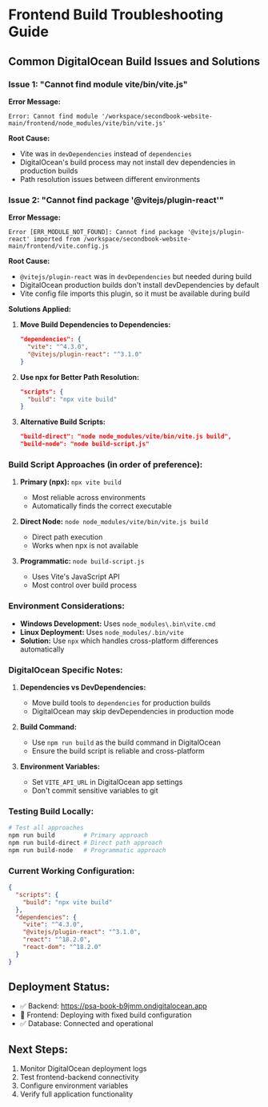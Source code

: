 # Frontend Build Troubleshooting Guide

## Common DigitalOcean Build Issues and Solutions

### Issue 1: "Cannot find module vite/bin/vite.js"

**Error Message:**
```
Error: Cannot find module '/workspace/secondbook-website-main/frontend/node_modules/vite/bin/vite.js'
```

**Root Cause:**
- Vite was in `devDependencies` instead of `dependencies`
- DigitalOcean's build process may not install dev dependencies in production builds
- Path resolution issues between different environments

### Issue 2: "Cannot find package '@vitejs/plugin-react'"

**Error Message:**
```
Error [ERR_MODULE_NOT_FOUND]: Cannot find package '@vitejs/plugin-react' imported from /workspace/secondbook-website-main/frontend/vite.config.js
```

**Root Cause:**
- `@vitejs/plugin-react` was in `devDependencies` but needed during build
- DigitalOcean production builds don't install devDependencies by default
- Vite config file imports this plugin, so it must be available during build

**Solutions Applied:**

1. **Move Build Dependencies to Dependencies:**
   ```json
   "dependencies": {
     "vite": "^4.3.0",
     "@vitejs/plugin-react": "^3.1.0"
   }
   ```

2. **Use npx for Better Path Resolution:**
   ```json
   "scripts": {
     "build": "npx vite build"
   }
   ```

3. **Alternative Build Scripts:**
   ```json
   "build-direct": "node node_modules/vite/bin/vite.js build",
   "build-node": "node build-script.js"
   ```

### Build Script Approaches (in order of preference):

1. **Primary (npx):** `npx vite build`
   - Most reliable across environments
   - Automatically finds the correct executable

2. **Direct Node:** `node node_modules/vite/bin/vite.js build`
   - Direct path execution
   - Works when npx is not available

3. **Programmatic:** `node build-script.js`
   - Uses Vite's JavaScript API
   - Most control over build process

### Environment Considerations:

- **Windows Development:** Uses `node_modules\.bin\vite.cmd`
- **Linux Deployment:** Uses `node_modules/.bin/vite`
- **Solution:** Use `npx` which handles cross-platform differences automatically

### DigitalOcean Specific Notes:

1. **Dependencies vs DevDependencies:**
   - Move build tools to `dependencies` for production builds
   - DigitalOcean may skip devDependencies in production mode

2. **Build Command:**
   - Use `npm run build` as the build command in DigitalOcean
   - Ensure the build script is reliable and cross-platform

3. **Environment Variables:**
   - Set `VITE_API_URL` in DigitalOcean app settings
   - Don't commit sensitive variables to git

### Testing Build Locally:

```bash
# Test all approaches
npm run build        # Primary approach
npm run build-direct # Direct path approach  
npm run build-node   # Programmatic approach
```

### Current Working Configuration:

```json
{
  "scripts": {
    "build": "npx vite build"
  },
  "dependencies": {
    "vite": "^4.3.0",
    "@vitejs/plugin-react": "^3.1.0",
    "react": "^18.2.0",
    "react-dom": "^18.2.0"
  }
}
```

## Deployment Status:

- ✅ Backend: https://psa-book-b9jmm.ondigitalocean.app
- 🔄 Frontend: Deploying with fixed build configuration
- ✅ Database: Connected and operational

## Next Steps:

1. Monitor DigitalOcean deployment logs
2. Test frontend-backend connectivity
3. Configure environment variables
4. Verify full application functionality
